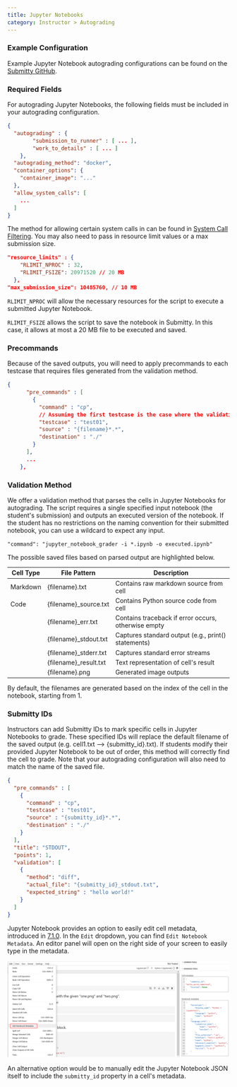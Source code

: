 ```yaml
---
title: Jupyter Notebooks
category: Instructor > Autograding
---
```


### Example Configuration

Example Jupyter Notebook autograding configurations can be found on the [Submitty GitHub](https://github.com/Submitty/Submitty/tree/main/more_autograding_examples).

### Required Fields

For autograding Jupyter Notebooks, the following fields must be included in your autograding configuration.

```json
{
  "autograding" : {
        "submission_to_runner" : [ ... ],
        "work_to_details" : [ ... ]
    },
  "autograding_method": "docker",
  "container_options": {
    "container_image": "..."
  },
  "allow_system_calls": [
    ...
  ]
}
```

The method for allowing certain system calls in can be found in [System Call Filtering](system_call_filtering.md).
You may also need to pass in resource limit values or a max submission size.

```json
"resource_limits" : {
    "RLIMIT_NPROC" : 32,
    "RLIMIT_FSIZE": 20971520 // 20 MB
  },
"max_submission_size": 10485760, // 10 MB
```

`RLIMIT_NPROC` will allow the necessary resources for the script to execute a submitted Jupyter Notebook.

`RLIMIT_FSIZE` allows the script to save the notebook in Submitty. In this case, it allows at most a 20 MB file to be executed and saved.

### Precommands

Because of the saved outputs, you will need to apply precommands to each testcase that requires files generated from the validation
method.

```json
{
      "pre_commands" : [
        {
          "command" : "cp",
          // Assuming the first testcase is the case where the validation method was run
          "testcase" : "test01",
          "source" : "{filename}*.*",
          "destination" : "./"
        }
      ], 
      ...
    },
```

### Validation Method

We offer a validation method that parses the cells in Jupyter Notebooks for autograding. The script requires a single specified 
input notebook (the student's submission) and outputs an executed version of the notebook. If the student has no restrictions on 
the naming convention for their submitted notebook, you can use a wildcard to expect any input.

```
"command": "jupyter_notebook_grader -i *.ipynb -o executed.ipynb"
```

The possible saved files based on parsed output are highlighted below.

| Cell Type |       File Pattern      |                     Description                     |
| --------- | ----------------------- | --------------------------------------------------- |
|  Markdown |     {filename}.txt      |        Contains raw markdown source from cell       |
|   Code    |  {filename}_source.txt  |        Contains Python source code from cell        |
|           |    {filename}_err.txt   | Contains traceback if error occurs, otherwise empty |
|           |  {filename}_stdout.txt  | Captures standard output (e.g., print() statements) |
|           |  {filename}_stderr.txt  |           Captures standard error streams           |
|           |  {filename}_result.txt  |         Text representation of cell's result        |
|           |      {filename}.png     |               Generated image outputs               |

By default, the filenames are generated based on the index of the cell in the notebook, starting from 1.

### Submitty IDs

Instructors can add Submitty IDs to mark specific cells in Jupyter Notebooks to grade. These specified IDs will replace the 
default filename of the saved output (e.g. cell1.txt --> {submitty_id}.txt). If students modify their provided Jupyter Notebook
to be out of order, this method will correctly find the cell to grade. Note that your autograding configuration will also need
to match the name of the saved file.

```json
{
  "pre_commands" : [
    {
      "command" : "cp",
      "testcase" : "test01",
      "source" : "{submitty_id}*.*",
      "destination" : "./"
    }
  ], 
  "title": "STDOUT",
  "points": 1,
  "validation": [
    {
      "method": "diff",
      "actual_file": "{submitty_id}_stdout.txt",
      "expected_string" : "hello world!"
    }
  ]
}
```

Jupyter Notebook provides an option to easily edit cell metadata, introduced in [7.1.0](https://jupyter-notebook.readthedocs.io/en/stable/changelog.html#id116). In the `Edit` dropdown, you can find
`Edit Notebook Metadata`. An editor panel will open on the right side of your screen to easily type in the metadata.

![](/images/jupyter_metadata.png)

An alternative option would be to manually edit the Jupyter Notebook JSON itself to include the `submitty_id` property in a cell's metadata.